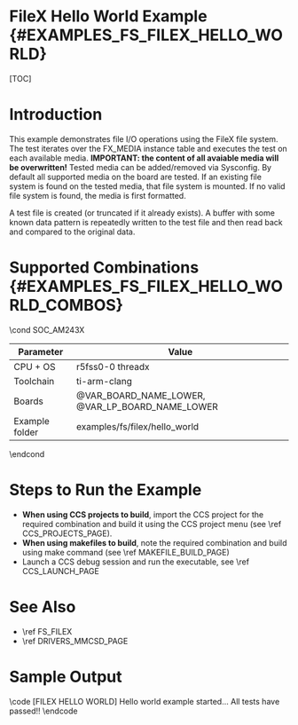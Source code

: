 # FileX Hello World Example {#EXAMPLES_FS_FILEX_HELLO_WORLD}

[TOC]

# Introduction

This example demonstrates file I/O operations using the FileX file system. The test iterates over the FX_MEDIA instance table and executes the test on each available media. **IMPORTANT: the content of all avaiable media will be overwritten!**
Tested media can be added/removed via Sysconfig. By default all supported media on the board are tested. If an existing file system is found on the tested media, that file system is mounted. If no valid file system is found, the media is first formatted.

A test file is created (or truncated if it already exists). A buffer with some known data pattern is repeatedly written to the test file and then read back and compared to the original data.

# Supported Combinations {#EXAMPLES_FS_FILEX_HELLO_WORLD_COMBOS}

\cond SOC_AM243X

 Parameter      | Value
 ---------------|-----------
 CPU + OS       | r5fss0-0 threadx
 Toolchain      | ti-arm-clang
 Boards         | @VAR_BOARD_NAME_LOWER, @VAR_LP_BOARD_NAME_LOWER
 Example folder | examples/fs/filex/hello_world

\endcond

# Steps to Run the Example

- **When using CCS projects to build**, import the CCS project for the required combination
  and build it using the CCS project menu (see \ref CCS_PROJECTS_PAGE).
- **When using makefiles to build**, note the required combination and build using
  make command (see \ref MAKEFILE_BUILD_PAGE)
- Launch a CCS debug session and run the executable, see \ref CCS_LAUNCH_PAGE

# See Also

- \ref FS_FILEX
- \ref DRIVERS_MMCSD_PAGE

# Sample Output

\code
[FILEX HELLO WORLD] Hello world example started...
All tests have passed!!
\endcode